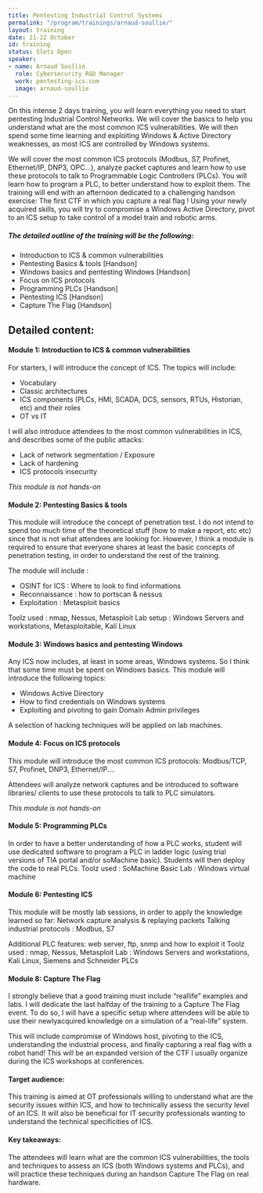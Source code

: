 ```yaml
---
title: Pentesting Industrial Control Systems
permalink: "/program/trainings/arnaud-soullie/"
layout: training
date: 21-22 October
id: training
status: Slots Open
speaker:
- name: Arnaud Soullié
  role: Cybersecurity R&D Manager
  work: pentesting-ics.com
  image: arnaud-soullie
---
```



On this intense 2­ days training, you will learn everything you need to start pentesting Industrial Control Networks. We will cover the basics to help you understand what are the most common ICS vulnerabilities. We will then spend some time learning and exploiting Windows & Active Directory
weaknesses, as most ICS are controlled by Windows systems.

We will cover the most common ICS protocols (Modbus, S7, Profinet, Ethernet/IP, DNP3, OPC...), analyze packet captures and learn how to use these protocols to talk to Programmable Logic Controllers (PLCs). You will learn how to program a PLC, to better understand how to exploit them. The training will end with an afternoon dedicated to a challenging hands­on exercise: The first CTF in which you capture a real flag ! Using your newly acquired skills, you will try to compromise a Windows Active Directory, pivot to an ICS setup to take control of a model train and robotic arms.

##### The detailed outline of the training will be the following:

* Introduction to ICS & common vulnerabilities
* Pentesting Basics & tools [Hands­on]
* Windows basics and pentesting Windows [Hands­on]
* Focus on ICS protocols
* Programming PLCs [Hands­on]
* Pentesting ICS [Hands­on]
* Capture The Flag [Hands­on]

## Detailed content:

#### Module 1: Introduction to ICS & common vulnerabilities
For starters, I will introduce the concept of ICS. The topics will include:
* Vocabulary
* Classic architectures
* ICS components (PLCs, HMI, SCADA, DCS, sensors, RTUs, Historian, etc) and their roles
* OT vs IT

I will also introduce attendees to the most common vulnerabilities in ICS, and describes some of the public attacks:
* Lack of network segmentation / Exposure
* Lack of hardening
* ICS protocols insecurity

*This module is not hands­-on*

#### Module 2: Pentesting Basics & tools

This module will introduce the concept of penetration test. I do not intend to spend too much time of the theoretical stuff (how to make a report, etc etc) since that is not what attendees are looking for. However, I think a module is required to ensure that everyone shares at least the basic concepts of penetration testing, in order to understand the rest of the training.

The module will include :
* OSINT for ICS : Where to look to find informations
* Reconnaissance : how to portscan & nessus
* Exploitation : Metasploit basics

Toolz used : nmap, Nessus, Metasploit
Lab setup : Windows Servers and workstations, Metasploitable, Kali Linux

#### Module 3: Windows basics and pentesting Windows
Any ICS now includes, at least in some areas, Windows systems. So I think that some time must be spent on Windows basics. This module will introduce the following topics:
* Windows Active Directory
* How to find credentials on Windows systems
* Exploiting and pivoting to gain Domain Admin privileges

A selection of hacking techniques will be applied on lab machines.

#### Module 4: Focus on ICS protocols
This module will introduce the most common ICS protocols: Modbus/TCP, S7, Profinet, DNP3,
Ethernet/IP.... 

Attendees will analyze network captures and be introduced to software libraries/ clients to use
these protocols to talk to PLC simulators.

*This module is not hands­-on*

#### Module 5: Programming PLCs
In order to have a better understanding of how a PLC works, student will use dedicated software
to program a PLC in ladder logic (using trial versions of TIA portal and/or soMachine basic).
Students will then deploy the code to real PLCs.
Toolz used : SoMachine Basic
Lab : Windows virtual machine

#### Module 6: Pentesting ICS
This module will be mostly lab sessions, in order to apply the knowledge learned so far:
Network capture analysis & replaying packets
Talking industrial protocols : Modbus, S7

Additional PLC features: web server, ftp, snmp and how to exploit it
Toolz used : nmap, Nessus, Metasploit
Lab : Windows Servers and workstations, Kali Linux, Siemens and Schneider PLCs

#### Module 8: Capture The Flag
I strongly believe that a good training must include “real­life” examples and labs. I will dedicate the last half­day of the training to a Capture The Flag event. To do so, I will have a specific setup where attendees will be able to use their newly­acquired knowledge on a simulation of a “real-life” system.

This will include compromise of Windows host, pivoting to the ICS, understanding the industrial process, and finally capturing a real flag with a robot hand! This will be an expanded version of the CTF I usually organize during the ICS workshops at conferences.

#### Target audience:
This training is aimed at OT professionals willing to understand what are the security issues within ICS, and how to technically assess the security level of an ICS. It will also be beneficial for IT security professionals wanting to understand the technical specificities of ICS.

#### Key takeaways:
The attendees will learn what are the common ICS vulnerabilities, the tools and techniques to assess an ICS (both Windows systems and PLCs), and will practice these techniques
during an hands­on Capture The Flag on real hardware.